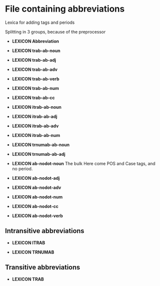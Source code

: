 
# File containing abbreviations


Lexica for adding tags and periods

Splitting in 3 groups, because of the preprocessor

 * **LEXICON Abbreviation**






 * **LEXICON trab-ab-noun**
 * **LEXICON trab-ab-adj**
 * **LEXICON trab-ab-adv**
 * **LEXICON trab-ab-verb**
 * **LEXICON trab-ab-num**
 * **LEXICON trab-ab-cc**


 * **LEXICON itrab-ab-noun**
 * **LEXICON itrab-ab-adj**
 * **LEXICON itrab-ab-adv**
 * **LEXICON itrab-ab-num**


 * **LEXICON trnumab-ab-noun**
 * **LEXICON trnumab-ab-adj**





 * **LEXICON ab-nodot-noun**   The bulk
Here come POS and Case tags, and no period.

 * **LEXICON ab-nodot-adj**

 * **LEXICON ab-nodot-adv**

 * **LEXICON ab-nodot-num**

 * **LEXICON ab-nodot-cc**





 * **LEXICON ab-nodot-verb**







## Intransitive abbreviations 

 * **LEXICON ITRAB**






 * **LEXICON TRNUMAB**






## Transitive abbreviations 

 * **LEXICON TRAB**










